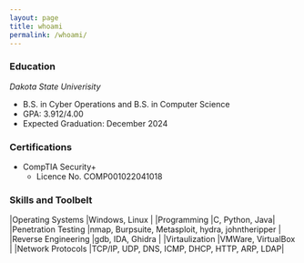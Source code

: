 ```yaml
---
layout: page
title: whoami
permalink: /whoami/
---
```

### Education

*Dakota State Univerisity*
* B.S. in Cyber Operations and B.S. in Computer Science
* GPA: 3.912/4.00
* Expected Graduation: December 2024

### Certifications
* CompTIA Security+ 
    * Licence No. COMP001022041018

### Skills and Toolbelt

|Operating Systems |Windows, Linux |
|Programming  |C, Python, Java|
|Penetration Testing  |nmap, Burpsuite, Metasploit, hydra, johntheripper |
|Reverse Engineering |gdb, IDA, Ghidra |
|Virtaulization |VMWare, VirtualBox  |
|Network Protocols |TCP/IP, UDP, DNS, ICMP, DHCP, HTTP, ARP, LDAP|

<p align="center"> 
</p>
